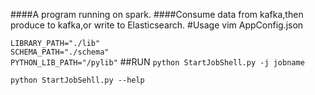 ####A program running on spark.
####Consume data from kafka,then produce to kafka,or write to Elasticsearch.
#Usage
vim AppConfig.json

`LIBRARY_PATH="./lib"`  
`SCHEMA_PATH="./schema"`  
`PYTHON_LIB_PATH="/pylib"`
##RUN
`python StartJobShell.py -j jobname`

`python StartJobSehll.py --help`
